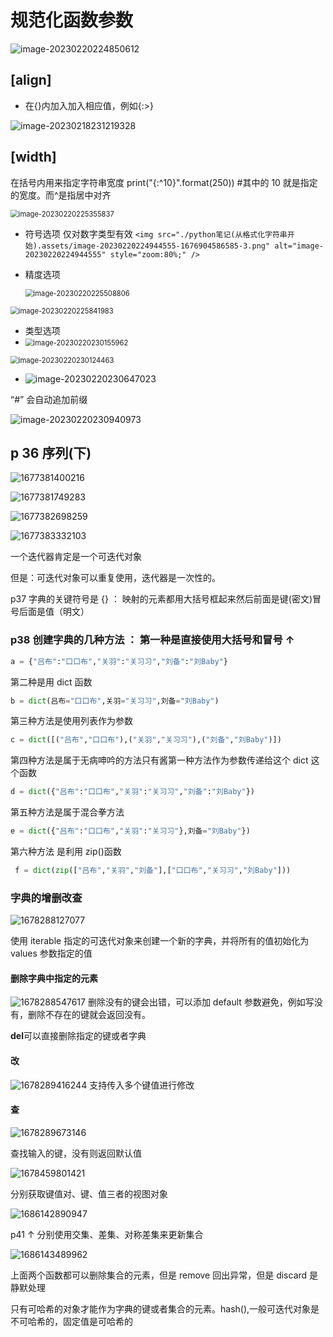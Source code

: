 # 规范化函数参数

![image-20230220224850612](<./python笔记(从格式化字符串开始).assets/image-20230220224850612-1676904534422-1.png>)

## [align]

- 在{}内加入加入相应值，例如{:>}

![image-20230218231219328](<./python笔记(从格式化字符串开始).assets/image-20230218231219328-1676733147594-1.png>)

## [width]

在括号内用来指定字符串宽度
print("{:^10}".format(250)) #其中的 10 就是指定的宽度。而^是指居中对齐

<img src="./python笔记(从格式化字符串开始).assets/image-20230220225355837-1676904837384-5.png" alt="image-20230220225355837" style="zoom:80%;" />

- 符号选项 仅对数字类型有效
  `<img src="./python笔记(从格式化字符串开始).assets/image-20230220224944555-1676904586585-3.png" alt="image-20230220224944555" style="zoom:80%;" />`
- 精度选项

  <img src="./python笔记(从格式化字符串开始).assets/image-20230220225508806-1676904910768-7.png" alt="image-20230220225508806" style="zoom:80%;" />

<img src="./python笔记(从格式化字符串开始).assets/image-20230220225841983-1676905123405-9.png" alt="image-20230220225841983" style="zoom:80%;" />

- 类型选项
- <img src="./python笔记(从格式化字符串开始).assets/image-20230220230155962-1676905317493-13.png" alt="image-20230220230155962" style="zoom:80%;" />

<img src="./python笔记(从格式化字符串开始).assets/image-20230220230124463-1676905286357-11.png" alt="image-20230220230124463" style="zoom:80%;" />

- ![image-20230220230647023](<./python笔记(从格式化字符串开始).assets/image-20230220230647023-1676905608358-15.png>)

“#” 会自动追加前缀

<img src="./python笔记(从格式化字符串开始).assets/image-20230220230940973-1676905785426-1.png" alt="image-20230220230940973" style="zoom:100%;" />

## p 36 序列(下)

![1677381400216](<image/python笔记(从格式化字符串开始)/1677381400216.png>)

![1677381749283](<image/python笔记(从格式化字符串开始)/1677381749283.png>)

![1677382698259](<image/python笔记(从格式化字符串开始)/1677382698259.png>)

![1677383332103](<image/python笔记(从格式化字符串开始)/1677383332103.png>)

一个迭代器肯定是一个可迭代对象

但是：可迭代对象可以重复使用，迭代器是一次性的。

p37 字典的关键符号是 {} ： 映射的元素都用大括号框起来然后前面是键(密文)冒号后面是值（明文）

### p38 创建字典的几种方法 ： 第一种是直接使用大括号和冒号 ↑

```python
a = {"吕布":"口口布","关羽":"关习习","刘备":"刘Baby"}
```

第二种是用 dict 函数

```python
b = dict(吕布="口口布",关羽="关习习",刘备="刘Baby")
```

第三种方法是使用列表作为参数

```python
c = dict([("吕布","口口布"),("关羽","关习习"),("刘备","刘Baby")])
```

第四种方法是属于无病呻吟的方法只有酱第一种方法作为参数传递给这个 dict 这个函数

```python
d = dict({"吕布":"口口布","关羽":"关习习","刘备":"刘Baby"})
```

第五种方法是属于混合拳方法

```python
e = dict({"吕布":"口口布","关羽":"关习习"},刘备="刘Baby"})
```

第六种方法 是利用 zip()函数

```python
 f = dict(zip(["吕布","关羽","刘备"],["口口布","关习习","刘Baby"]))
```

### 字典的增删改查

![1678288127077](<image/python笔记(从格式化字符串开始)/1678288127077.png>)

使用 iterable 指定的可迭代对象来创建一个新的字典，并将所有的值初始化为 values 参数指定的值

#### 删除字典中指定的元素

![1678288547617](<image/python笔记(从格式化字符串开始)/1678288547617.png>)
删除没有的键会出错，可以添加 default 参数避免，例如写没有，删除不存在的键就会返回没有。

**del**可以直接删除指定的键或者字典

#### 改

![1678289416244](<image/python笔记(从格式化字符串开始)/1678289416244.png>)
支持传入多个键值进行修改

#### 查

![1678289673146](<image/python笔记(从格式化字符串开始)/1678289673146.png>)

查找输入的键，没有则返回默认值

![1678459801421](<image/python笔记(从格式化字符串开始)/1678459801421.png>)

分别获取键值对、键、值三者的视图对象

![1686142890947](<image/python笔记(从格式化字符串开始)/1686142890947.png>)

p41 ↑ 分别使用交集、差集、对称差集来更新集合

![1686143489962](<image/python笔记(从格式化字符串开始)/1686143489962.png>)

上面两个函数都可以删除集合的元素，但是 remove 回出异常，但是 discard 是静默处理

只有可哈希的对象才能作为字典的键或者集合的元素。hash(),一般可迭代对象是不可哈希的，固定值是可哈希的
